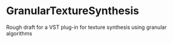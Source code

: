 # GranularTextureSynthesis
Rough draft for a VST plug-in for texture synthesis using granular algorithms
